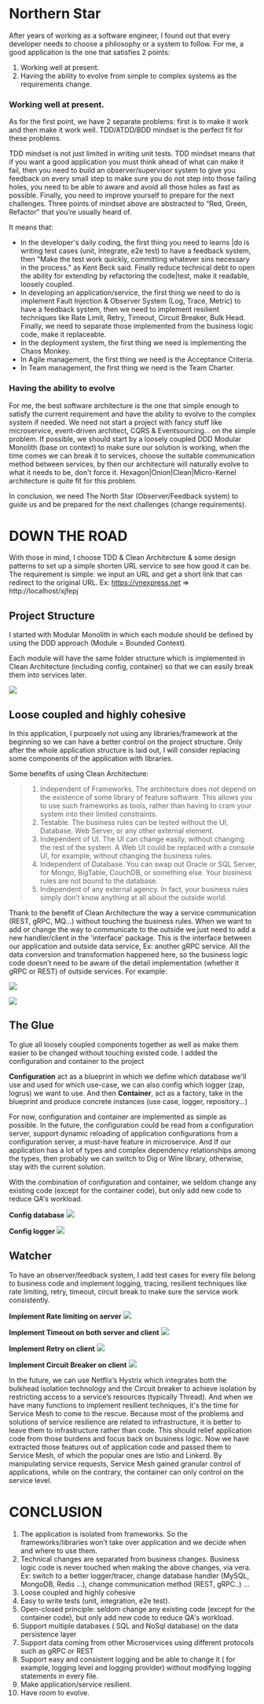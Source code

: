 
# Northern Star

After years of working as a software engineer, I found out that every developer needs to choose a philosophy or a system to follow. For me, a good application is the one that satisfies 2 points:

1.  Working well at present.
2.  Having the ability to evolve from simple to complex systems as the requirements change.

### Working well at present.
As for the first point, we have 2 separate problems: first is to make it work and then make it work well. TDD/ATDD/BDD mindset is the perfect fit for these problems.

TDD mindset is not just limited in writing unit tests. TDD mindset means that if you want a good application you must think ahead of what can make it fail, then you need to build an observer/supervisor system to give you feedback on every small step to make sure you do not step into those failing holes, you need to be able to aware and avoid all those holes as fast as possible. Finally, you need to improve yourself to prepare for the next challenges. Three points of mindset above are abstracted to “Red, Green, Refactor” that you’re usually heard of.

It means that:
- In the developer's daily coding, the first thing you need to learns |do is writing test cases (unit, integrate, e2e test) to have a feedback system, then "Make the test work quickly, committing whatever sins necessary in the process." as Kent Beck said. Finally reduce technical debt to open the ability for extending by refactoring the code|test, make it readable, loosely coupled.
- In developing an application/service, the first thing we need to do is implement Fault Injection & Observer System (Log, Trace, Metric) to have a feedback system, then we need to implement resilient techniques like Rate Limit, Retry, Timeout, Circuit Breaker, Bulk Head. Finally, we need to separate those implemented from the business logic code, make it replaceable.
- In the deployment system, the first thing we need is implementing the Chaos Monkey.
- In Agile management, the first thing we need is the Acceptance Criteria.
- In Team management, the first thing we need is the Team Charter.

### Having the ability to evolve
For me, the best software architecture is the one that simple enough to satisfy the current requirement and have the ability to evolve to the complex system if needed. We need not start a project with fancy stuff like microservice, event-driven architect, CQRS & Eventsourcing... on the simple problem. If possible, we should start by a loosely coupled DDD Modular Monolith (base on context) to make sure our solution is working, when the time comes we can break it to services, choose the suitable communication method between services, by then our architecture will naturally evolve to what it needs to be, don't force it. Hexagon|Onion|Clean|Micro-Kernel architecture is quite fit for this problem.  

In conclusion, we need The North Star (Observer/Feedback system) to guide us and be prepared for the next challenges (change requirements).
  
# DOWN THE ROAD
With those in mind, I choose TDD & Clean Architecture & some design patterns to set up a simple shorten URL service to see how good it can be. The requirement is simple: we input an URL and get a short link that can redirect to the original URL. Ex: https://vnexpress.net => http://localhost/xjfepj

## Project Structure
I started with Modular Monolith in which each module should be defined by using the DDD approach (Module = Bounded Context).

Each module will have the same folder structure which is implemented in Clean Architecture (including config, container) so that we can easily break them into services later.

![](https://i.imgur.com/59leWsj.png)
  
## Loose coupled and highly cohesive

In this application, I purposely not using any libraries/framework at the beginning so we can have a better control on the project structure. Only after the whole application structure is laid out, I will consider replacing some components of the application with libraries.  

Some benefits of using Clean Architecture:

> 1. Independent of Frameworks. The architecture does not depend on the existence of some library of feature software. This allows you to use such frameworks as tools, rather than having to cram your system into their limited constraints.
> 2. Testable. The business rules can be tested without the UI, Database, Web Server, or any other external element.
> 3. Independent of UI. The UI can change easily, without changing the rest of the system. A Web UI could be replaced with a console UI, for example, without changing the business rules.
> 4. Independent of Database. You can swap out Oracle or SQL Server, for Mongo, BigTable, CouchDB, or something else. Your business rules are not bound to the database.
> 5. Independent of any external agency. In fact, your business rules simply don’t know anything at all about the outside world.

Thank to the benefit of Clean Architecture the way a service communication (REST, gRPC, MQ...) without touching the business rules. When we want to add or change the way to communicate to the outside we just need to add a new handler/client in the 'interface' package. This is the interface between our application and outside data service, Ex: another gRPC service. All the data conversion and transformation happened here, so the business logic code doesn’t need to be aware of the detail implementation (whether it gRPC or REST) of outside services. For example:

![](https://i.imgur.com/XUhsWTx.png)
  
![](https://i.imgur.com/l0tyT60.png)

## The Glue
To glue all loosely coupled components together as well as make them easier to be changed without touching existed code. I added the configuration and container to the project  

**Configuration** act as a blueprint in which we define which database we'll use and used for which use-case, we can also config which logger (zap, logrus) we want to use. And then **Container**, act as a factory, take in the blueprint and produce concrete instances (use case, logger, repository...)  

For now, configuration and container are implemented as simple as possible. In the future, the configuration could be read from a configuration server, support dynamic reloading of application configurations from a configuration server, a must-have feature in microservice. And If our application has a lot of types and complex dependency relationships among the types, then probably we can switch to Dig or Wire library, otherwise, stay with the current solution.

With the combination of configuration and container, we seldom change any existing code (except for the container code), but only add new code to reduce QA's workload.

**Config database**
![](https://i.imgur.com/BqAhOGR.png)

**Config logger**
![](https://i.imgur.com/RwH1PjE.png)
  
## Watcher
To have an observer/feedback system, I add test cases for every file belong to business code and implement logging, tracing, resilient techniques like rate limiting, retry, timeout, circuit break to make sure the service work consistently.  

**Implement Rate limiting on server**
![](https://i.imgur.com/4pUIMcX.png)

**Implement Timeout on both server and client**
![](https://i.imgur.com/tCWTopW.png)

**Implement Retry on client**
![](https://i.imgur.com/Ne0dkFV.png)

**Implement Circuit Breaker on client**
![](https://i.imgur.com/dTvYPOD.png)

In the future, we can use Netflix’s Hystrix which integrates both the bulkhead isolation technology and the Circuit breaker to achieve isolation by restricting access to a service’s resources (typically Thread). And when we have many functions to implement resilient techniques, it's the time for Service Mesh to come to the rescue. Because most of the problems and solutions of service resilience are related to infrastructure, it is better to leave them to infrastructure rather than code. This should relief application code from those burdens and focus back on business logic.  Now we have extracted those features out of application code and passed them to Service Mesh, of which the popular ones are Istio and Linkerd. By manipulating service requests, Service Mesh gained granular control of applications, while on the contrary, the container can only control on the service level.

# CONCLUSION

1. The application is isolated from frameworks. So the frameworks/libraries won’t take over application and we decide when and where to use them.
2. Technical changes are separated from business changes. Business logic code is never touched when making the above changes, via vera. Ex: switch to a better logger/tracer, change database handler (MySQL, MongoDB, Redis ...), change communication method (REST, gRPC..) ...
3. Loose coupled and highly cohesive
4. Easy to write tests (unit, integration, e2e test).
5. Open-closed principle: seldom change any existing code (except for the container code), but only add new code to reduce QA's workload.
6. Support multiple databases ( SQL and NoSql database) on the data persistence layer
7. Support data coming from other Microservices using different protocols such as gRPC or REST
8. Support easy and consistent logging and be able to change it ( for example, logging level and logging provider) without modifying logging statements in every file.
9. Make application/service resilient.
10. Have room to evolve.
